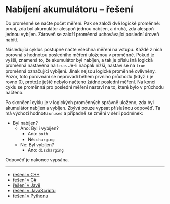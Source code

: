 # Nabíjení akumulátoru – řešení

Do proměnné se načte počet měření. Pak se založí dvě logické proměnné: první, zda byl akumulátor alespoň jednou nabíjen,
a druhá, zda alespoň jednou vybíjen. Zároveň se založí proměnná uchovávající poslední úroveň nabití.

Následující cyklus postupně načte všechna měření na vstupu. Každé z nich porovná s hodnotou posledního měření uloženou v
proměnné. Pokud je vyšší, znamená to, že akumulátor byl nabíjen, a tak je příslušná logická proměnná nastavena
na `true`. Je-li naopak nižší, nastaví se na `true` proměnná označující vybíjení. Jinak nejsou logické proměnné
ovlivněny. Pozor, toto porovnání se neprovádí během prvního průchodu (když `i` je rovno 0), protože ještě nebylo načteno
žádné poslední měření. Na konci cyklu se proměnná pro poslední měření nastaví na to, které bylo v průchodu načteno.

Po skončení cyklu je v logických proměnných správně uloženo, zda byl akumulátor nabíjen a vybíjen. Zbývá pouze vypsat
příslušnou odpověď. Ta má výchozí hodnotu `unused` a případně se změní v sérii podmínek:

- Byl nabíjen?
    - Ano: Byl i vybíjen?
        - Ano: `both`
        - Ne: `charging`
    - Ne: Byl vybíjen?
        - Ano: `discharging`

Odpověď je nakonec vypsána.

---

- [řešení v C++](main.cpp)
- [řešení v C#](main.cs)
- [řešení v Javě](main.java)
- [řešení v JavaScriptu](main.js)
- [řešení v Pythonu](main.py)
